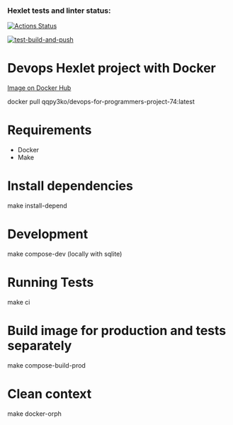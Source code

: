 ### Hexlet tests and linter status:
[![Actions Status](https://github.com/QQpy3ko/devops-for-programmers-project-74/actions/workflows/hexlet-check.yml/badge.svg)](https://github.com/QQpy3ko/devops-for-programmers-project-74/actions)

[![test-build-and-push](https://github.com/QQpy3ko/devops-for-programmers-project-74/actions/workflows/push.yml/badge.svg?branch=main)](https://github.com/QQpy3ko/devops-for-programmers-project-74/actions/workflows/push.yml)


# Devops Hexlet project with Docker
[Image on Docker Hub](https://hub.docker.com/r/qqpy3ko/devops-for-programmers-project-74)

docker pull qqpy3ko/devops-for-programmers-project-74:latest

# Requirements

- Docker
- Make

# Install dependencies

make install-depend

# Development
make compose-dev (locally with sqlite)

# Running Tests
make ci

# Build image for production and tests separately
make compose-build-prod

# Clean context
make docker-orph